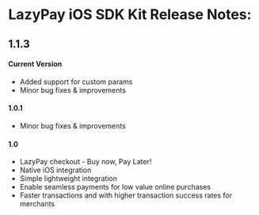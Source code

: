 LazyPay iOS SDK Kit Release Notes:
==============================================

1.1.3
-----
#### Current Version
+ Added support for custom params
+ Minor bug fixes & improvements


#### 1.0.1
+ Minor bug fixes & improvements

#### 1.0
+ LazyPay checkout - Buy now, Pay Later!
+ Native iOS integration
+ Simple lightweight integration
+ Enable seamless payments for low value online purchases
+ Faster transactions and with higher transaction success rates for merchants
